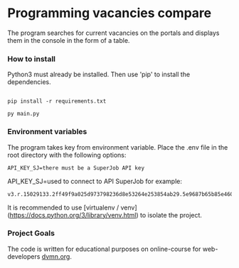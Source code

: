 # Programming vacancies compare


The program searches for current vacancies on the portals and displays them in the console in the form of a table.


### How to install

Python3 must already be installed.
Then use 'pip' to install the dependencies.

```

pip install -r requirements.txt

```
```
py main.py
```

### Environment variables

The program takes key from environment variable.
Place the .env file in the root directory with the following options:


```
API_KEY_SJ=there must be a SuperJob API key

```

API_KEY_SJ=used to connect to API SuperJob for example:
```
v3.r.15029133.2ff49f9a025d973798236d8e53264e253854ab29.5e9687b65b85e460306e83c5b8c97a858f8b4eb3
```

It is recommended to use [virtualenv / venv] (https://docs.python.org/3/library/venv.html) to isolate the project.


### Project Goals

The code is written for educational purposes on online-course for web-developers [dvmn.org](https://dvmn.org/).